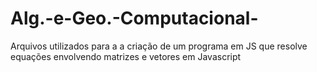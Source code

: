 # Alg.-e-Geo.-Computacional-
Arquivos utilizados para a a criação de um programa em JS que resolve equações envolvendo matrizes e vetores em Javascript
